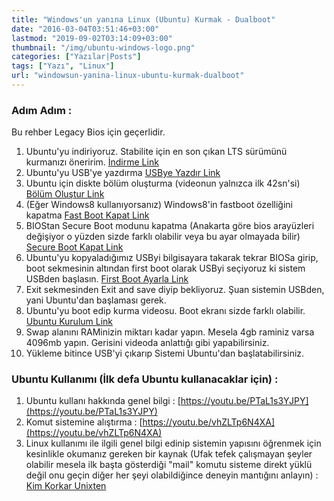 ```yaml
---
title: "Windows'un yanına Linux (Ubuntu) Kurmak - Dualboot"
date: "2016-03-04T03:51:46+03:00"
lastmod: "2019-09-02T03:14:09+03:00"
thumbnail: "/img/ubuntu-windows-logo.png"
categories: ["Yazılar|Posts"]
tags: ["Yazı", "Linux"]
url: "windowsun-yanina-linux-ubuntu-kurmak-dualboot"
---
```


### Adım Adım :

Bu rehber Legacy Bios için geçerlidir.

1. Ubuntu'yu indiriyoruz. Stabilite için en son çıkan LTS sürümünü kurmanızı öneririm. [İndirme Link](http://www.ubuntu.com/download/desktop)
1. Ubuntu'yu USB'ye yazdırma [USBye Yazdır Link](http://www.ubuntu.com/download/desktop/create-a-usb-stick-on-windows)
1. Ubuntu için diskte bölüm oluşturma (videonun yalnızca ilk 42sn'si) [Bölüm Oluştur Link](https://www.youtube.com/watch?v=uGdrQxA0E6g)
1. (Eğer Windows8 kullanıyorsanız) Windows8'in fastboot özelliğini kapatma [Fast Boot Kapat Link](http://www.eightforums.com/attachments/tutorials/6232d1337576251-fast-startup-turn-off-windows-8-a-step-3.jpg)
1. BIOStan Secure Boot modunu kapatma (Anakarta göre bios arayüzleri değişiyor o yüzden sizde farklı olabilir veya bu ayar olmayada bilir) [Secure Boot Kapat Link](http://www.top-password.com/blog/wp-content/uploads/2013/01/disable-secure-boot.jpg)
1. Ubuntu'yu kopyaladığımız USByi bilgisayara takarak tekrar BIOSa girip, boot sekmesinin altından first boot olarak USByi seçiyoruz ki sistem USBden başlasın. [First Boot Ayarla Link](http://www.wimware.com/design/how-to/boot-from-usb/boot-usb4.jpg)
1. Exit sekmesinden Exit and save diyip bekliyoruz. Şuan sistemin USBden, yani Ubuntu'dan başlaması gerek.
1. Ubuntu'yu boot edip kurma videosu. Boot ekranı sizde farklı olabilir. [Ubuntu Kurulum Link](https://youtu.be/uGdrQxA0E6g)
1. Swap alanını RAMinizin miktarı kadar yapın. Mesela 4gb raminiz varsa 4096mb yapın. Gerisini videoda anlattığı gibi yapabilirsiniz.
1. Yükleme bitince USB'yi çıkarıp Sistemi Ubuntu'dan başlatabilirsiniz.


### Ubuntu Kullanımı (İlk defa Ubuntu kullanacaklar için) :

1. Ubuntu kullanı hakkında genel bilgi : [https://youtu.be/PTaL1s3YJPY](https://youtu.be/PTaL1s3YJPY)
1. Komut sistemine alıştırma : [https://youtu.be/vhZLTp6N4XA](https://youtu.be/vhZLTp6N4XA)
1. Linux kullanımı ile ilgili genel bilgi edinip sistemin yapısını öğrenmek için kesinlikle okumanız gereken bir kaynak (Ufak tefek çalışmayan şeyler olabilir mesela ilk başta gösterdiği "mail" komutu sisteme direkt yüklü değil onu geçin diğer her şeyi olabildiğince deneyin mantığını anlayın) : [Kim Korkar Unixten][kimkorkarunixten]

[kimkorkarunixten]: http://cayfer.bilkent.edu.tr/~cayfer/kku/kku.html
